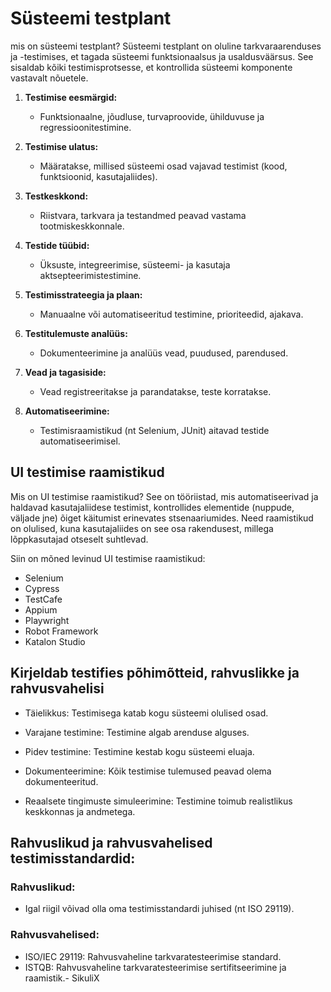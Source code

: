 # Süsteemi testplant


mis on süsteemi testplant? 
Süsteemi testplant on oluline tarkvaraarenduses ja -testimises, et tagada süsteemi funktsionaalsus ja usaldusväärsus. See sisaldab kõiki testimisprotsesse, et kontrollida süsteemi komponente vastavalt nõuetele.

1. **Testimise eesmärgid:**
   - Funktsionaalne, jõudluse, turvaproovide, ühilduvuse ja regressioonitestimine.

2. **Testimise ulatus:** 
   - Määratakse, millised süsteemi osad vajavad testimist (kood, funktsioonid, kasutajaliides).

3. **Testkeskkond:** 
   - Riistvara, tarkvara ja testandmed peavad vastama tootmiskeskkonnale.

4. **Testide tüübid:** 
   - Üksuste, integreerimise, süsteemi- ja kasutaja aktsepteerimistestimine.

5. **Testimisstrateegia ja plaan:** 
   - Manuaalne või automatiseeritud testimine, prioriteedid, ajakava.

6. **Testitulemuste analüüs:** 
   - Dokumenteerimine ja analüüs vead, puudused, parendused.

7. **Vead ja tagasiside:** 
   - Vead registreeritakse ja parandatakse, teste korratakse.

8. **Automatiseerimine:** 
   - Testimisraamistikud (nt Selenium, JUnit) aitavad testide automatiseerimisel.

## UI testimise raamistikud
Mis on UI testimise raamistikud? See on tööriistad, mis automatiseerivad ja haldavad kasutajaliidese testimist, kontrollides elementide (nuppude, väljade jne) õiget käitumist erinevates stsenaariumides. Need raamistikud on olulised, kuna kasutajaliides on see osa rakendusest, millega lõppkasutajad otseselt suhtlevad.

Siin on mõned levinud UI testimise raamistikud:

- Selenium
- Cypress 
- TestCafe 
- Appium 
- Playwright 
- Robot Framework 
- Katalon Studio

## Kirjeldab testifies põhimõtteid, rahvuslikke ja rahvusvahelisi

- Täielikkus: Testimisega katab kogu süsteemi olulised osad.

- Varajane testimine: Testimine algab arenduse alguses.

- Pidev testimine: Testimine kestab kogu süsteemi eluaja.

- Dokumenteerimine: Kõik testimise tulemused peavad olema dokumenteeritud.

- Reaalsete tingimuste simuleerimine: Testimine toimub realistlikus keskkonnas ja andmetega.

## Rahvuslikud ja rahvusvahelised testimisstandardid:

### Rahvuslikud:
- Igal riigil võivad olla oma testimisstandardi juhised (nt ISO 29119).

### Rahvusvahelised:

- ISO/IEC 29119: Rahvusvaheline tarkvaratesteerimise standard.
- ISTQB: Rahvusvaheline tarkvaratesteerimise sertifitseerimine ja raamistik.- SikuliX 
